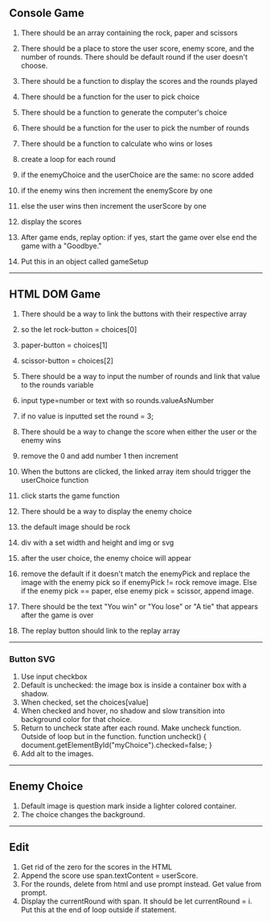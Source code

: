 ## Console Game

1. There should be an array containing the rock, paper and scissors

2. There should be a place to store the user score, enemy score, and the number of rounds. There should be  default round if the user doesn't choose.

3. There should be a function to display the scores and the rounds played

4. There should be a function for the user to pick choice

5. There should be a function to generate the computer's choice

6. There should be a function for the user to pick the number of rounds

7. There should be a function to calculate who wins or loses

8. create a loop for each round
  1. if the enemyChoice and the userChoice are the same: no score added
  2. if the enemy wins then increment the enemyScore by one
  3. else the user wins then increment the userScore by one
  4. display the scores

9. After game ends, replay option: if yes, start the game over else end the game with a "Goodbye."

10. Put this in an object called gameSetup


---

## HTML DOM Game

1. There should be a way to link the buttons with their respective array
 1. so the let rock-button = choices[0]
 2. paper-button = choices[1]
 3. scissor-button = choices[2]

2. There should be a way to input the number of rounds and link that value to the rounds variable
  1. input type=number or text with so rounds.valueAsNumber
  2. if no value is inputted set the round = 3;

3. There should be a way to change the score when either the user or the enemy wins
  1. remove the 0 and add number 1 then increment

4. When the buttons are clicked, the linked array item should trigger the userChoice function
  1. click starts the game function

5. There should be a way to display the enemy choice
  1. the default image should be rock
  2. div with a set width and height and img or svg
  3. after the user choice, the enemy choice will appear
  4. remove the default if it doesn't match the enemyPick and replace the image with the enemy pick so if enemyPick != rock remove image. Else if the enemy pick == paper, else enemy pick = scissor, append image.

6. There should be the text "You win" or "You lose" or "A tie" that appears after the game is over
7. The replay button should link to the replay array

---

### Button SVG

1. Use input checkbox
2. Default is unchecked: the image box is inside a container box with a shadow.
3. When checked, set the choices[value]
4. When checked and hover, no shadow and slow transition into background color for that choice.
5. Return to uncheck state after each round. Make uncheck function. Outside of loop but in the function.
  function uncheck() { document.getElementById("myChoice").checked=false;
  }
6. Add alt to the images.

---

## Enemy Choice

1. Default image is question mark inside a lighter colored container.
2. The choice changes the background.
 
---

## Edit
1. Get rid of the zero for the scores in the HTML
2. Append the score use span.textContent = userScore.
3. For the rounds, delete from html and use prompt instead. Get value from prompt.
4. Display the currentRound with span. It should be let currentRound = i. Put this at the end of loop outside if statement.
